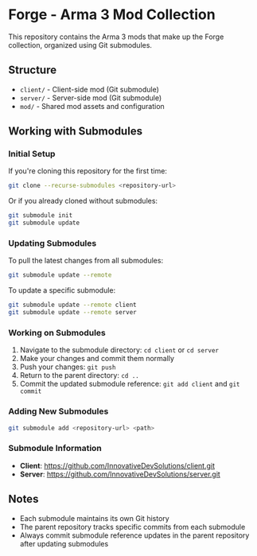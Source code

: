# Forge - Arma 3 Mod Collection

This repository contains the Arma 3 mods that make up the Forge collection, organized using Git submodules.

## Structure

- `client/` - Client-side mod (Git submodule)
- `server/` - Server-side mod (Git submodule)  
- `mod/` - Shared mod assets and configuration

## Working with Submodules

### Initial Setup
If you're cloning this repository for the first time:
```bash
git clone --recurse-submodules <repository-url>
```

Or if you already cloned without submodules:
```bash
git submodule init
git submodule update
```

### Updating Submodules
To pull the latest changes from all submodules:
```bash
git submodule update --remote
```

To update a specific submodule:
```bash
git submodule update --remote client
git submodule update --remote server
```

### Working on Submodules
1. Navigate to the submodule directory: `cd client` or `cd server`
2. Make your changes and commit them normally
3. Push your changes: `git push`
4. Return to the parent directory: `cd ..`
5. Commit the updated submodule reference: `git add client` and `git commit`

### Adding New Submodules
```bash
git submodule add <repository-url> <path>
```

### Submodule Information
- **Client**: https://github.com/InnovativeDevSolutions/client.git
- **Server**: https://github.com/InnovativeDevSolutions/server.git

## Notes
- Each submodule maintains its own Git history
- The parent repository tracks specific commits from each submodule
- Always commit submodule reference updates in the parent repository after updating submodules
